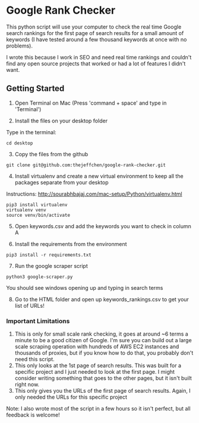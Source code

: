 # Google Rank Checker

This python script will use your computer to check the real time Google search rankings for the first page of search results for a small amount of keywords (I have tested around a few thousand keywords at once with no problems).

I wrote this because I work in SEO and need real time rankings and couldn't find any open source projects that worked or had a lot of features I didn't want.

## Getting Started

1) Open Terminal on Mac (Press 'command + space' and type in 'Terminal')

2) Install the files on your desktop folder

Type in the terminal:

```
cd desktop
```

3) Copy the files from the github
```
git clone git@github.com:thejeffchen/google-rank-checker.git
```

4) Install virtualenv and create a new virtual environment to keep all the packages separate from your desktop 

Instructions: http://sourabhbajaj.com/mac-setup/Python/virtualenv.html
```
pip3 install virtualenv
virtualenv venv
source venv/bin/activate
```

5) Open keywords.csv and add the keywords you want to check in column A

6) Install the requirements from the environment

```
pip3 install -r requirements.txt
```

7) Run the google scraper script
```
python3 google-scraper.py
```

You should see windows opening up and typing in search terms

8) Go to the HTML folder and open up keywords_rankings.csv to get your list of URLs!

### Important Limitations
1) This is only for small scale rank checking, it goes at around ~6 terms a minute to be a good citizen of Google. I'm sure you can build out a large scale scraping operation with hundreds of AWS EC2 instances and thousands of proxies, but if you know how to do that, you probably don't need this script.
2) This only looks at the 1st page of search results. This was built for a specific project and I just needed to look at the first page. I might consider writing something that goes to the other pages, but it isn't built right now.
3) This only gives you the URLs of the first page of search results. Again, I only needed the URLs for this specific project

Note: I also wrote most of the script in a few hours so it isn't perfect, but all feedback is welcome!